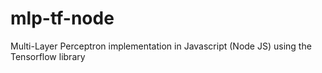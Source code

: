 # mlp-tf-node
Multi-Layer Perceptron implementation in Javascript (Node JS) using the Tensorflow library
